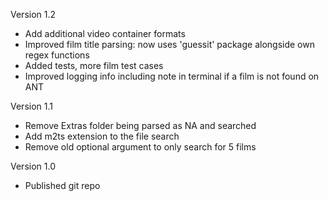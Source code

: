Version 1.2
* Add additional video container formats
* Improved film title parsing: now uses 'guessit' package alongside own regex functions
* Added tests, more film test cases
* Improved logging info including note in terminal if a film is not found on ANT

Version 1.1
* Remove Extras folder being parsed as NA and searched
* Add m2ts extension to the file search
* Remove old optional argument to only search for 5 films

Version 1.0
* Published git repo